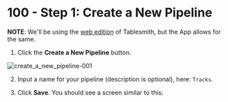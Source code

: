 # 100 - Step 1: Create a New Pipeline

**NOTE**: We'll be using the [web edition](https://tablesmith.io/app) of Tablesmith, but the App allows for the same.

1. Click the **Create a New Pipeline** button.

![create_a_new_pipeline-001](https://github.com/user-attachments/assets/6b285ea2-35ce-4502-a43a-5db277a272b1)

2. Input a name for your pipeline (description is optional), here: ```Tracks```.



5. Click **Save**. You should see a screen similar to this:

